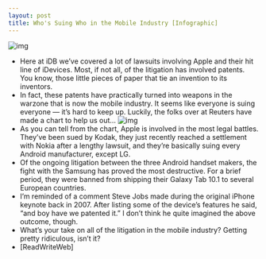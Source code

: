 ```yaml
---
layout: post
title: Who's Suing Who in the Mobile Industry [Infographic]
---
```

![img](http://media.idownloadblog.com/wp-content/uploads/2011/08/year-of-the-copycats.jpeg)
* Here at iDB we’ve covered a lot of lawsuits involving Apple and their hit line of iDevices. Most, if not all, of the litigation has involved patents. You know, those little pieces of paper that tie an invention to its inventors.
* In fact, these patents have practically turned into weapons in the warzone that is now the mobile industry. It seems like everyone is suing everyone — it’s hard to keep up. Luckily, the folks over at Reuters have made a chart to help us out…
![img](http://media.idownloadblog.com/wp-content/uploads/2011/08/Reuters_Patent_Chart.jpg)
* As you can tell from the chart, Apple is involved in the most legal battles. They’ve been sued by Kodak, they just recently reached a settlement with Nokia after a lengthy lawsuit, and they’re basically suing every Android manufacturer, except LG.
* Of the ongoing litigation between the three Android handset makers, the fight with the Samsung has proved the most destructive. For a brief period, they were banned from shipping their Galaxy Tab 10.1 to several European countries.
* I’m reminded of a comment Steve Jobs made during the original iPhone keynote back in 2007. After listing some of the device’s features he said, “and boy have we patented it.” I don’t think he quite imagined the above outcome, though.
* What’s your take on all of the litigation in the mobile industry? Getting pretty ridiculous, isn’t it?
* [ReadWriteWeb]

